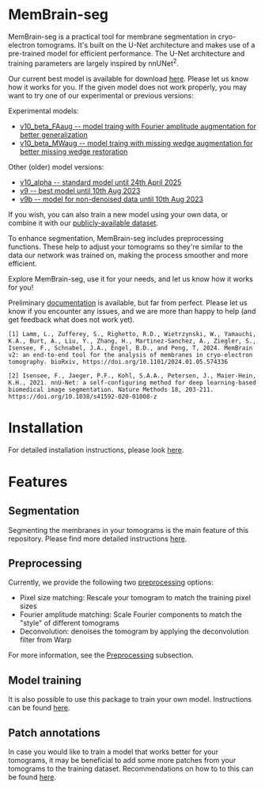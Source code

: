 # MemBrain-seg
MemBrain-seg is a practical tool for membrane segmentation in cryo-electron tomograms. It's built on the U-Net architecture and makes use of a pre-trained model for efficient performance.
The U-Net architecture and training parameters are largely inspired by nnUNet<sup>2</sup>.


Our current best model is available for download [here](https://drive.google.com/file/d/1hruug1GbO4V8C4bkE5DZJeybDyOxZ7PX/view?usp=sharing). Please let us know how it works for you.
If the given model does not work properly, you may want to try one of our experimental or previous versions:

Experimental models:
- [v10_beta_FAaug -- model traing with Fourier amplitude augmentation for better generalization](https://drive.google.com/file/d/1kaN9ihB62OfHLFnyI2_t6Ya3kJm7Wun9/view?usp=sharing)
- [v10_beta_MWaug -- model traing with missing wedge augmentation for better missing wedge restoration](https://drive.google.com/file/d/1-i836rU-wfuClsqPRbKqJ-eW2jCUlwJm/view?usp=sharing)

Other (older) model versions:
- [v10_alpha -- standard model until 24th April 2025](https://drive.google.com/file/d/1tSQIz_UCsQZNfyHg0RxD-4meFgolszo8/view?usp=sharing)
- [v9 -- best model until 10th Aug 2023](https://drive.google.com/file/d/15ZL5Ao7EnPwMHa8yq5CIkanuNyENrDeK/view?usp=sharing)
- [v9b -- model for non-denoised data until 10th Aug 2023](https://drive.google.com/file/d/1TGpQ1WyLHgXQIdZ8w4KFZo_Kkoj0vIt7/view?usp=sharing)

If you wish, you can also train a new model using your own data, or combine it with our [publicly-available dataset](https://zenodo.org/records/15089686). 

To enhance segmentation, MemBrain-seg includes preprocessing functions. These help to adjust your tomograms so they're similar to the data our network was trained on, making the process smoother and more efficient.

Explore MemBrain-seg, use it for your needs, and let us know how it works for you!


Preliminary [documentation](https://teamtomo.github.io/membrain-seg/) is available, but far from perfect. Please let us know if you encounter any issues, and we are more than happy to help (and get feedback what does not work yet).

```
[1] Lamm, L., Zufferey, S., Righetto, R.D., Wietrzynski, W., Yamauchi, K.A., Burt, A., Liu, Y., Zhang, H., Martinez-Sanchez, A., Ziegler, S., Isensee, F., Schnabel, J.A., Engel, B.D., and Peng, T, 2024. MemBrain v2: an end-to-end tool for the analysis of membranes in cryo-electron tomography. bioRxiv, https://doi.org/10.1101/2024.01.05.574336

[2] Isensee, F., Jaeger, P.F., Kohl, S.A.A., Petersen, J., Maier-Hein, K.H., 2021. nnU-Net: a self-configuring method for deep learning-based biomedical image segmentation. Nature Methods 18, 203-211. https://doi.org/10.1038/s41592-020-01008-z
```

# Installation
For detailed installation instructions, please look [here](https://teamtomo.github.io/membrain-seg/installation/).

# Features
## Segmentation
Segmenting the membranes in your tomograms is the main feature of this repository. 
Please find more detailed instructions [here](https://teamtomo.github.io/membrain-seg/Usage/Segmentation/).

## Preprocessing
Currently, we provide the following two [preprocessing](https://github.com/teamtomo/membrain-seg/tree/main/src/membrain_seg/tomo_preprocessing) options:
- Pixel size matching: Rescale your tomogram to match the training pixel sizes
- Fourier amplitude matching: Scale Fourier components to match the "style" of different tomograms
- Deconvolution: denoises the tomogram by applying the deconvolution filter from Warp

For more information, see the [Preprocessing](https://teamtomo.github.io/membrain-seg/Usage/Preprocessing/) subsection.

## Model training
It is also possible to use this package to train your own model. Instructions can be found [here](https://teamtomo.github.io/membrain-seg/Usage/Training/).

## Patch annotations
In case you would like to train a model that works better for your tomograms, it may be beneficial to add some more patches from your tomograms to the training dataset. 
Recommendations on how to to this can be found [here](https://teamtomo.github.io/membrain-seg/Usage/Annotations/).
